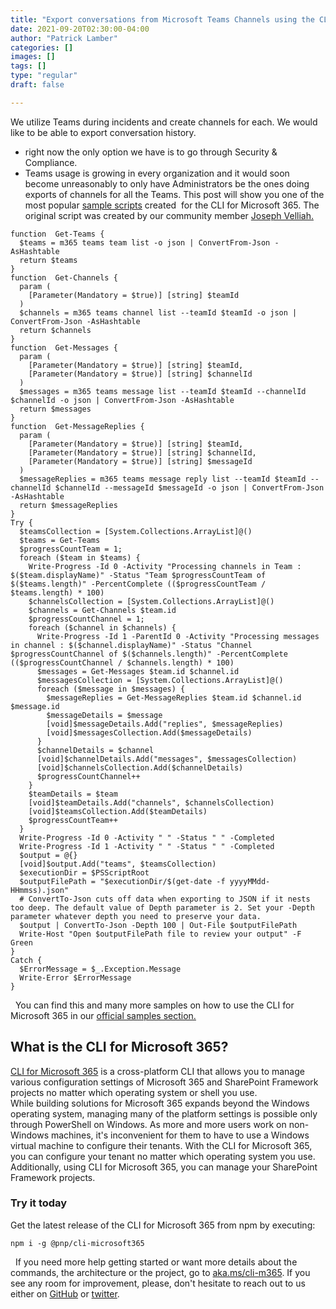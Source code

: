 ```yaml
---
title: "Export conversations from Microsoft Teams Channels using the CLI for Microsoft 365"
date: 2021-09-20T02:30:00-04:00
author: "Patrick Lamber"
categories: []
images: []
tags: []
type: "regular"
draft: false

---
```



We utilize Teams during incidents and create channels for each. We would
like to be able to export conversation history.
-   right now the only option we have is to go through Security &
    Compliance.
-   Teams usage is growing in every organization and it would soon
    become unreasonably to only have Administrators be the ones doing
    exports of channels for all the Teams.
This post will show you one of the most popular [sample
scripts](https://pnp.github.io/cli-microsoft365/sample-scripts/teams/export-teams-conversations/)
created  for the CLI for Microsoft 365. The original script was created
by our community member [Joseph
Velliah.](https://blog.josephvelliah.com/export-conversations-from-microsoft-teams)
 
``` {.lia-code-sample .language-powershell}
function  Get-Teams {
  $teams = m365 teams team list -o json | ConvertFrom-Json -AsHashtable
  return $teams
}
function  Get-Channels {
  param (
    [Parameter(Mandatory = $true)] [string] $teamId
  )
  $channels = m365 teams channel list --teamId $teamId -o json | ConvertFrom-Json -AsHashtable
  return $channels
}
function  Get-Messages {
  param (
    [Parameter(Mandatory = $true)] [string] $teamId,
    [Parameter(Mandatory = $true)] [string] $channelId
  )
  $messages = m365 teams message list --teamId $teamId --channelId $channelId -o json | ConvertFrom-Json -AsHashtable
  return $messages
}
function  Get-MessageReplies {
  param (
    [Parameter(Mandatory = $true)] [string] $teamId,
    [Parameter(Mandatory = $true)] [string] $channelId,
    [Parameter(Mandatory = $true)] [string] $messageId
  )
  $messageReplies = m365 teams message reply list --teamId $teamId --channelId $channelId --messageId $messageId -o json | ConvertFrom-Json -AsHashtable
  return $messageReplies
}
Try {
  $teamsCollection = [System.Collections.ArrayList]@()
  $teams = Get-Teams
  $progressCountTeam = 1;
  foreach ($team in $teams) {
    Write-Progress -Id 0 -Activity "Processing channels in Team : $($team.displayName)" -Status "Team $progressCountTeam of $($teams.length)" -PercentComplete (($progressCountTeam / $teams.length) * 100)
    $channelsCollection = [System.Collections.ArrayList]@()
    $channels = Get-Channels $team.id
    $progressCountChannel = 1;
    foreach ($channel in $channels) {
      Write-Progress -Id 1 -ParentId 0 -Activity "Processing messages in channel : $($channel.displayName)" -Status "Channel $progressCountChannel of $($channels.length)" -PercentComplete (($progressCountChannel / $channels.length) * 100)
      $messages = Get-Messages $team.id $channel.id
      $messagesCollection = [System.Collections.ArrayList]@()
      foreach ($message in $messages) {
        $messageReplies = Get-MessageReplies $team.id $channel.id $message.id
        $messageDetails = $message
        [void]$messageDetails.Add("replies", $messageReplies)
        [void]$messagesCollection.Add($messageDetails)
      }
      $channelDetails = $channel
      [void]$channelDetails.Add("messages", $messagesCollection)
      [void]$channelsCollection.Add($channelDetails)
      $progressCountChannel++
    }
    $teamDetails = $team
    [void]$teamDetails.Add("channels", $channelsCollection)
    [void]$teamsCollection.Add($teamDetails)
    $progressCountTeam++
  }
  Write-Progress -Id 0 -Activity " " -Status " " -Completed
  Write-Progress -Id 1 -Activity " " -Status " " -Completed
  $output = @{}
  [void]$output.Add("teams", $teamsCollection)
  $executionDir = $PSScriptRoot
  $outputFilePath = "$executionDir/$(get-date -f yyyyMMdd-HHmmss).json"
  # ConvertTo-Json cuts off data when exporting to JSON if it nests too deep. The default value of Depth parameter is 2. Set your -Depth parameter whatever depth you need to preserve your data.
  $output | ConvertTo-Json -Depth 100 | Out-File $outputFilePath 
  Write-Host "Open $outputFilePath file to review your output" -F Green 
}
Catch {
  $ErrorMessage = $_.Exception.Message
  Write-Error $ErrorMessage
}
```
 
You can find this and many more samples on how to use the CLI for
Microsoft 365 in our [official samples
section.](https://pnp.github.io/cli-microsoft365/sample-scripts/)
 
## What is the CLI for Microsoft 365? 

[CLI for Microsoft 365](https://pnp.github.io/cli-microsoft365/) is a
cross-platform CLI that allows you to manage various configuration
settings of Microsoft 365 and SharePoint Framework projects no matter
which operating system or shell you use.
\
While building solutions for Microsoft 365 expands beyond the Windows
operating system, managing many of the platform settings is possible
only through PowerShell on Windows. As more and more users work on
non-Windows machines, it's inconvenient for them to have to use a
Windows virtual machine to configure their tenants. With the CLI for
Microsoft 365, you can configure your tenant no matter which operating
system you use. Additionally, using CLI for Microsoft 365, you can
manage your SharePoint Framework projects.
 
### Try it today

Get the latest release of the CLI for Microsoft 365 from npm by
executing:
 
``` {.lia-code-sample .language-bash}
npm i -g @pnp/cli-microsoft365
```
 
If you need more help getting started or want more details about the
commands, the architecture or the project, go to
[aka.ms/cli-m365](http://aka.ms/cli-m365).
If you see any room for improvement, please, don't hesitate to reach out
to us either on [GitHub](https://github.com/pnp/cli-microsoft365) or
[twitter](https://twitter.com/climicrosoft365).
